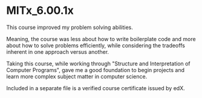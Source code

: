 # MITx_6.00.1x

This course improved my problem solving abilities. 

Meaning, the course was less about how to write boilerplate code and more about how to solve problems efficiently, while considering the tradeoffs inherent in one approach versus another.

Taking this course, while working through "Structure and Interpretation of Computer Programs", gave me a good foundation to begin projects and learn more complex subject matter in computer science.

Included in a separate file is a verified course certificate issued by edX.
